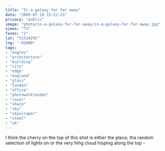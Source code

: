 ```yaml
---
title: "In a galaxy far far away"
date: "2009-07-19 15:22:23"
privacy: "public"
image: "photo/in-a-galaxy-far-far-away/in-a-galaxy-far-far-away.jpg"
views: "73"
faves: "2"
lat: "51514291"
lng: "-82080"
tags:
- "angles"
- "architecture"
- "building"
- "city"
- "edge"
- "england"
- "glass"
- "london"
- "office"
- "photowalklondon"
- "razor"
- "sharp"
- "sky"
- "skyscraper"
- "steel"
- "uk"
---
```

I think the cherry on the top of this shot is either the place; tha random selection of lights on or the very hihg cloud hisping along the top - <a href="/photos/2009/07/20/in-a-galaxy-far-far-away" rel="nofollow"></a>
